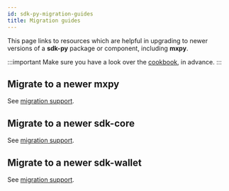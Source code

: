 ```yaml
---
id: sdk-py-migration-guides
title: Migration guides
---
```


[comment]: # (mx-exclude-file)

This page links to resources which are helpful in upgrading to newer versions of a **sdk-py** package or component, including **mxpy**.

:::important
Make sure you have a look over the [cookbook](/sdk-and-tools/sdk-py/sdk-py-cookbook), in advance.
:::

## Migrate to a newer mxpy

See [migration support](https://github.com/multiversx/mx-sdk-py-cli/issues?q=label:migration).

## Migrate to a newer sdk-core

See [migration support](https://github.com/multiversx/mx-sdk-py-core/issues?q=label:migration).

## Migrate to a newer sdk-wallet

See [migration support](https://github.com/multiversx/mx-sdk-py-wallet/issues?q=label:migration).


